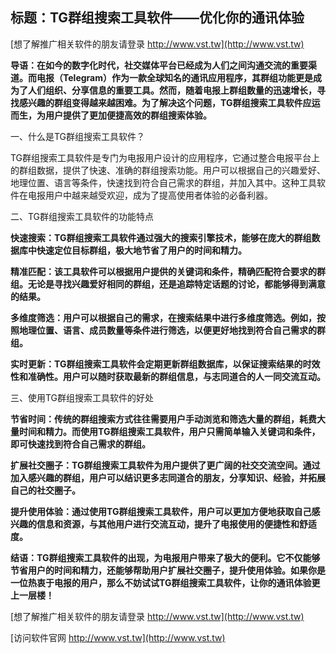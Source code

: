 ## **标题：TG群组搜索工具软件——优化你的通讯体验**

[想了解推广相关软件的朋友请登录 http://www.vst.tw](http://www.vst.tw)

**导语：在如今的数字化时代，社交媒体平台已经成为人们之间沟通交流的重要渠道。而电报（Telegram）作为一款全球知名的通讯应用程序，其群组功能更是成为了人们组织、分享信息的重要工具。然而，随着电报上群组数量的迅速增长，寻找感兴趣的群组变得越来越困难。为了解决这个问题，TG群组搜索工具软件应运而生，为用户提供了更加便捷高效的群组搜索体验。**

一、什么是TG群组搜索工具软件？

TG群组搜索工具软件是专门为电报用户设计的应用程序，它通过整合电报平台上的群组数据，提供了快速、准确的群组搜索功能。用户可以根据自己的兴趣爱好、地理位置、语言等条件，快速找到符合自己需求的群组，并加入其中。这种工具软件在电报用户中越来越受欢迎，成为了提高使用者体验的必备利器。

二、TG群组搜索工具软件的功能特点

**快速搜索：TG群组搜索工具软件通过强大的搜索引擎技术，能够在庞大的群组数据库中快速定位目标群组，极大地节省了用户的时间和精力。**

**精准匹配：该工具软件可以根据用户提供的关键词和条件，精确匹配符合要求的群组。无论是寻找兴趣爱好相同的群组，还是追踪特定话题的讨论，都能够得到满意的结果。**

**多维度筛选：用户可以根据自己的需求，在搜索结果中进行多维度筛选。例如，按照地理位置、语言、成员数量等条件进行筛选，以便更好地找到符合自己需求的群组。**

**实时更新：TG群组搜索工具软件会定期更新群组数据库，以保证搜索结果的时效性和准确性。用户可以随时获取最新的群组信息，与志同道合的人一同交流互动。**

三、使用TG群组搜索工具软件的好处

**节省时间：传统的群组搜索方式往往需要用户手动浏览和筛选大量的群组，耗费大量时间和精力。而使用TG群组搜索工具软件，用户只需简单输入关键词和条件，即可快速找到符合自己需求的群组。**

**扩展社交圈子：TG群组搜索工具软件为用户提供了更广阔的社交交流空间。通过加入感兴趣的群组，用户可以结识更多志同道合的朋友，分享知识、经验，并拓展自己的社交圈子。**

**提升使用体验：通过使用TG群组搜索工具软件，用户可以更加方便地获取自己感兴趣的信息和资源，与其他用户进行交流互动，提升了电报使用的便捷性和舒适度。**

**结语：TG群组搜索工具软件的出现，为电报用户带来了极大的便利。它不仅能够节省用户的时间和精力，还能够帮助用户扩展社交圈子，提升使用体验。如果你是一位热衷于电报的用户，那么不妨试试TG群组搜索工具软件，让你的通讯体验更上一层楼！**

[想了解推广相关软件的朋友请登录 http://www.vst.tw](http://www.vst.tw)


[访问软件官网 http://www.vst.tw](http://www.vst.tw)
